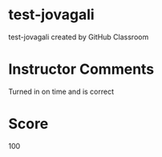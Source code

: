 # test-jovagali
test-jovagali created by GitHub Classroom

# Instructor Comments
Turned in on time and is correct
# Score
100
